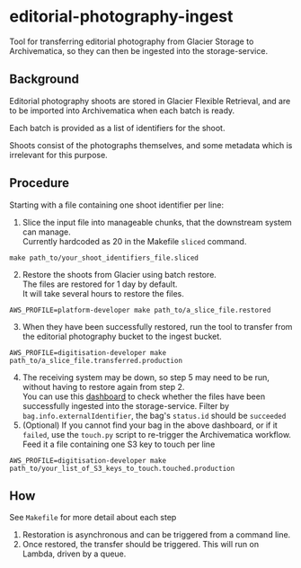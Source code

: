 # editorial-photography-ingest

Tool for transferring editorial photography from Glacier Storage to Archivematica, so they can then be ingested into the storage-service. 

## Background

Editorial photography shoots are stored in Glacier Flexible Retrieval, and are to be imported into Archivematica
when each batch is ready.

Each batch is provided as a list of identifiers for the shoot.

Shoots consist of the photographs themselves, and some metadata  which is irrelevant for this purpose.

## Procedure
Starting with a file containing one shoot identifier per line:

1. Slice the input file into manageable chunks, that the downstream system can manage.  
Currently hardcoded as 20 in the Makefile `sliced` command.
```
make path_to/your_shoot_identifiers_file.sliced
```
2. Restore the shoots from Glacier using batch restore.  
The files are restored for 1 day by default.  
It will take several hours to restore the files.
```
AWS_PROFILE=platform-developer make path_to/a_slice_file.restored
```
3. When they have been successfully restored, run the tool to transfer from the editorial photography bucket to the ingest bucket.
```
AWS_PROFILE=digitisation-developer make path_to/a_slice_file.transferred.production
```
4. The receiving system may be down, so step 5 may need to be run, without having to restore again from step 2.  
You can use this [dashboard](https://c783b93d8b0b4b11900b5793cb2a1865.eu-west-1.aws.found.io:9243/s/storage-service/app/dashboards#/view/04532600-2dfc-11ed-8fbf-7d74cdf8bbb4?_g=(filters:!(),refreshInterval:(pause:!t,value:60000),time:(from:now-1d,to:now))) to check whether the files have been successfully ingested into the storage-service. Filter by `bag.info.externalIdentifier`, the bag's `status.id` should be `succeeded` 
5. (Optional) If you cannot find your bag in the above dashboard, or if it `failed`, use the `touch.py` script to re-trigger the Archivematica workflow. Feed it a file containing one S3 key to touch per line
```
AWS_PROFILE=digitisation-developer make path_to/your_list_of_S3_keys_to_touch.touched.production
```
 
## How
See `Makefile` for more detail about each step 
1. Restoration is asynchronous and can be triggered from a command line.
2. Once restored, the transfer should be triggered. This will run on Lambda, driven by a queue.